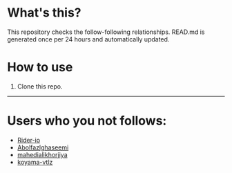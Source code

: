# What's this?
This repository checks the follow-following relationships.
READ.md is generated once per 24 hours and automatically updated.
# How to use
1. Clone this repo.
 
 --- 
 
 # Users who you not follows: 
  
- [Rider-io](https://github.com/Rider-io/) 
- [Abolfazlghaseemi](https://github.com/Abolfazlghaseemi/) 
- [mahedialikhorjiya](https://github.com/mahedialikhorjiya/) 
- [koyama-vtlz](https://github.com/koyama-vtlz/) 
